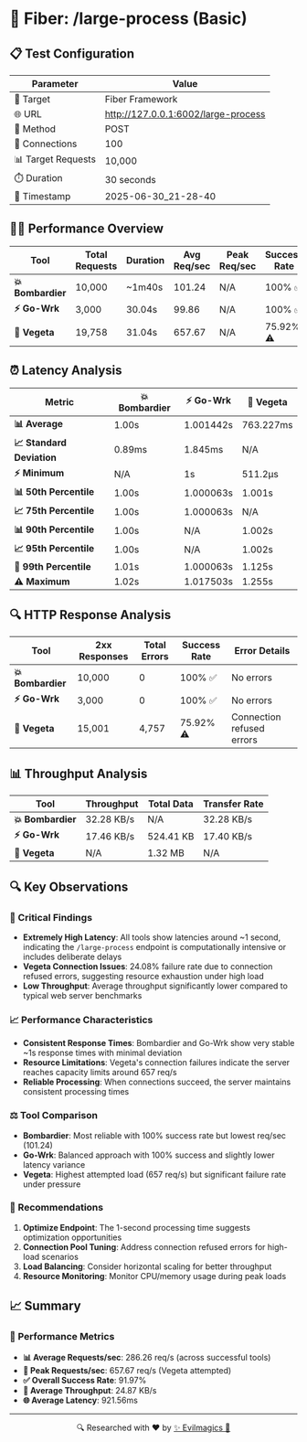 # 🚀 Fiber: /large-process (Basic)

## 📋 Test Configuration
| Parameter | Value |
|-----------|-------|
| 🎯 Target | Fiber Framework |
| 🌐 URL | http://127.0.0.1:6002/large-process |
| 📡 Method | POST |
| 🔗 Connections | 100 |
| 📊 Target Requests | 10,000 |
| ⏱️ Duration | 30 seconds |
| 📅 Timestamp | 2025-06-30_21-28-40 |

## 🏃‍♂️ Performance Overview
| Tool | Total Requests | Duration | Avg Req/sec | Peak Req/sec | Success Rate |
|------|----------------|----------|-------------|--------------|--------------|
| **💥 Bombardier** | 10,000 | ~1m40s | 101.24 | N/A | 100% ✅ |
| **⚡ Go-Wrk** | 3,000 | 30.04s | 99.86 | N/A | 100% ✅ |
| **🌿 Vegeta** | 19,758 | 31.04s | 657.67 | N/A | 75.92% ⚠️ |

## ⏰ Latency Analysis
| Metric | 💥 Bombardier | ⚡ Go-Wrk | 🌿 Vegeta |
|--------|------------|---------|---------|
| **📊 Average** | 1.00s | 1.001442s | 763.227ms |
| **📈 Standard Deviation** | 0.89ms | 1.845ms | N/A |
| **⚡ Minimum** | N/A | 1s | 511.2µs |
| **📊 50th Percentile** | 1.00s | 1.000063s | 1.001s |
| **📈 75th Percentile** | 1.00s | 1.000063s | N/A |
| **📊 90th Percentile** | 1.00s | N/A | 1.002s |
| **📈 95th Percentile** | 1.00s | N/A | 1.002s |
| **🔺 99th Percentile** | 1.01s | 1.000063s | 1.125s |
| **⚠️ Maximum** | 1.02s | 1.017503s | 1.255s |

## 🔍 HTTP Response Analysis
| Tool | 2xx Responses | Total Errors | Success Rate | Error Details |
|------|---------------|--------------|--------------|---------------|
| **💥 Bombardier** | 10,000 | 0 | 100% ✅ | No errors |
| **⚡ Go-Wrk** | 3,000 | 0 | 100% ✅ | No errors |
| **🌿 Vegeta** | 15,001 | 4,757 | 75.92% ⚠️ | Connection refused errors |

## 📊 Throughput Analysis
| Tool | Throughput | Total Data | Transfer Rate |
|------|------------|------------|---------------|
| **💥 Bombardier** | 32.28 KB/s | N/A | 32.28 KB/s |
| **⚡ Go-Wrk** | 17.46 KB/s | 524.41 KB | 17.40 KB/s |
| **🌿 Vegeta** | N/A | 1.32 MB | N/A |

## 🔍 Key Observations

### 🚨 Critical Findings
- **Extremely High Latency**: All tools show latencies around ~1 second, indicating the `/large-process` endpoint is computationally intensive or includes deliberate delays
- **Vegeta Connection Issues**: 24.08% failure rate due to connection refused errors, suggesting resource exhaustion under high load
- **Low Throughput**: Average throughput significantly lower compared to typical web server benchmarks

### 📈 Performance Characteristics
- **Consistent Response Times**: Bombardier and Go-Wrk show very stable ~1s response times with minimal deviation
- **Resource Limitations**: Vegeta's connection failures indicate the server reaches capacity limits around 657 req/s
- **Reliable Processing**: When connections succeed, the server maintains consistent processing times

### ⚖️ Tool Comparison
- **Bombardier**: Most reliable with 100% success rate but lowest req/sec (101.24)
- **Go-Wrk**: Balanced approach with 100% success and slightly lower latency variance
- **Vegeta**: Highest attempted load (657 req/s) but significant failure rate under pressure

### 🎯 Recommendations
1. **Optimize Endpoint**: The 1-second processing time suggests optimization opportunities
2. **Connection Pool Tuning**: Address connection refused errors for high-load scenarios
3. **Load Balancing**: Consider horizontal scaling for better throughput
4. **Resource Monitoring**: Monitor CPU/memory usage during peak loads

## 📈 Summary
### 🎯 Performance Metrics
- **📊 Average Requests/sec**: 286.26 req/s (across successful tools)
- **🚀 Peak Requests/sec**: 657.67 req/s (Vegeta attempted)
- **✅ Overall Success Rate**: 91.97%
- **💨 Average Throughput**: 24.87 KB/s
- **🌐 Average Latency**: 921.56ms

---
<div align="center">
🔍 Researched with ❤️ by <span><a href="https://github.com/evilmagics">✨ Evilmagics 🌟</a></span>
</div>